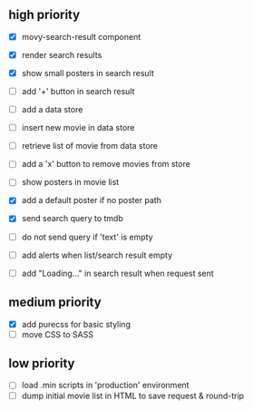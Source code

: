 ## high priority

- [x] movy-search-result component
 - [x] render search results

- [x] show small posters in search result
- [ ] add '+' button in search result

- [ ] add a data store
- [ ] insert new movie in data store
- [ ] retrieve list of movie from data store

- [ ] add a 'x' button to remove movies from store
- [ ] show posters in movie list

- [x] add a default poster if no poster path

- [x] send search query to tmdb
- [ ] do not send query if 'text' is empty
- [ ] add alerts when list/search result empty
- [ ] add "Loading..." in search result when request sent

## medium priority

* [x] add purecss for basic styling
* [ ] move CSS to SASS

## low priority

* [ ] load .min scripts in 'production' environment
* [ ] dump initial movie list in HTML to save request & round-trip
